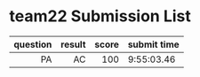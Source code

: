 # team22 Submission List
question | result | score | submit time
----:|----:|-----:|-----
PA | AC | 100 |  9:55:03.46 
